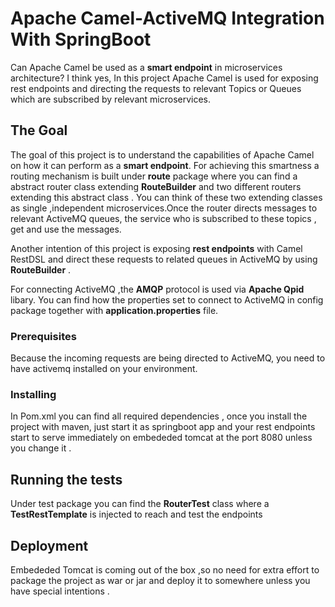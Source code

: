 # Apache Camel-ActiveMQ Integration With SpringBoot

Can Apache Camel be used as a **smart endpoint** in microservices architecture? I think yes, In this project Apache Camel is used for exposing rest endpoints and directing the requests to relevant Topics or Queues which are subscribed by relevant microservices.


## The Goal

The goal of this project is to understand the capabilities of Apache Camel on how it can perform as a **smart endpoint**. For achieving this smartness a routing mechanism is built under **route** package where you can find a abstract router class extending **RouteBuilder** and two different routers extending this abstract class . You can think of these two extending classes as single ,independent microservices.Once the router directs messages to relevant ActiveMQ queues, the service who is subscribed to these topics , get and  use the messages.

Another intention of this project is exposing **rest endpoints** with Camel RestDSL and direct these requests  to related queues in ActiveMQ  by using  **RouteBuilder** .

For connecting ActiveMQ ,the **AMQP** protocol is used via **Apache Qpid** libary. You can find how the properties set to connect to ActiveMQ in config package together with **application.properties** file.

### Prerequisites

Because the incoming requests are being directed to ActiveMQ, you need to have activemq installed on your environment.



### Installing

In Pom.xml you can find all required dependencies , once you install the project with maven, just start it as springboot app and your rest endpoints start to serve immediately on embededed tomcat at the port 8080 unless you change it .

## Running the tests

Under test package you can find the **RouterTest** class where a **TestRestTemplate** is injected to reach and test the endpoints 


## Deployment

Embededed Tomcat is coming out of the box ,so no need for extra effort to package the project as war or jar and deploy it to somewhere unless you have special intentions .



